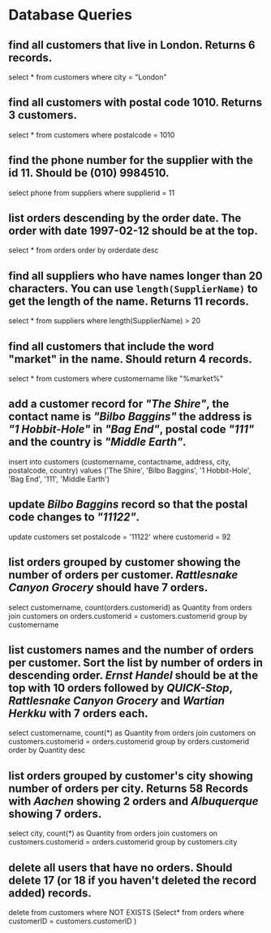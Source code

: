 # Database Queries

## find all customers that live in London. Returns 6 records.
select * from customers where city = "London"

## find all customers with postal code 1010. Returns 3 customers.
select * from customers where postalcode = 1010

## find the phone number for the supplier with the id 11. Should be (010) 9984510.
select phone from suppliers where supplierid = 11

## list orders descending by the order date. The order with date 1997-02-12 should be at the top.
select * from orders order by orderdate desc 

## find all suppliers who have names longer than 20 characters. You can use `length(SupplierName)` to get the length of the name. Returns 11 records.
select * from suppliers where length(SupplierName) > 20

## find all customers that include the word "market" in the name. Should return 4 records.
select * from customers where customername like "%market%"

## add a customer record for _"The Shire"_, the contact name is _"Bilbo Baggins"_ the address is _"1 Hobbit-Hole"_ in _"Bag End"_, postal code _"111"_ and the country is _"Middle Earth"_.
insert into customers (customername, contactname, address, city, postalcode, country) values ('The Shire', 'Bilbo Baggins', '1 Hobbit-Hole', 'Bag End', '111', 'Middle Earth')

## update _Bilbo Baggins_ record so that the postal code changes to _"11122"_.
update customers set postalcode = '11122' where customerid = 92

## list orders grouped by customer showing the number of orders per customer. _Rattlesnake Canyon Grocery_ should have 7 orders.
select customername, count(orders.customerid) as Quantity from orders join customers on orders.customerid = customers.customerid group by customername

## list customers names and the number of orders per customer. Sort the list by number of orders in descending order. _Ernst Handel_ should be at the top with 10 orders followed by _QUICK-Stop_, _Rattlesnake Canyon Grocery_ and _Wartian Herkku_ with 7 orders each.
select customername, count(*) as Quantity from orders join customers on customers.customerid = orders.customerid group by orders.customerid order by Quantity desc 

## list orders grouped by customer's city showing number of orders per city. Returns 58 Records with _Aachen_ showing 2 orders and _Albuquerque_ showing 7 orders.
select city, count(*) as Quantity from orders join customers on customers.customerid = orders.customerid group by customers.city 

## delete all users that have no orders. Should delete 17 (or 18 if you haven't deleted the record added) records.
delete from customers where NOT EXISTS (Select* from orders where customerID = customers.customerID )